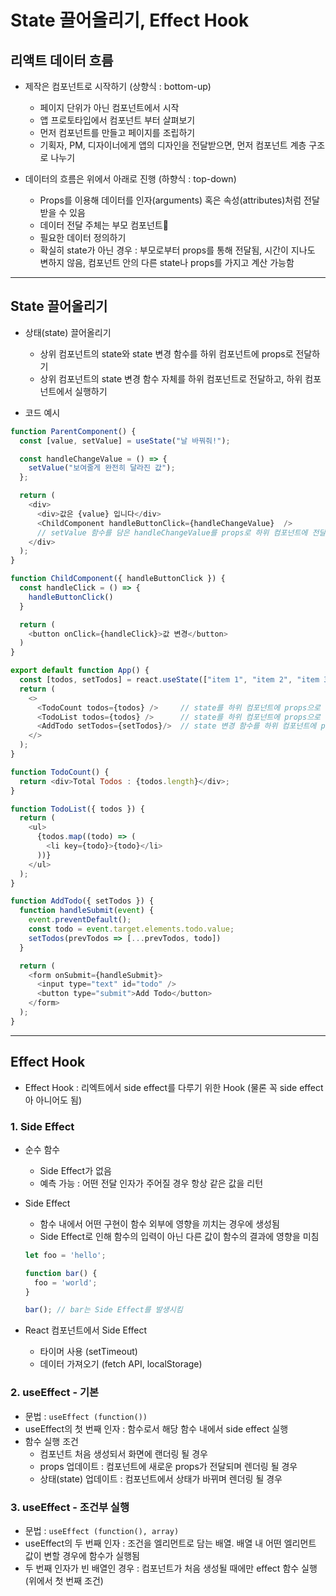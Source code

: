 # State 끌어올리기, Effect Hook

## 리액트 데이터 흐름
- 제작은 컴포넌트로 시작하기 (상향식 : bottom-up)
  - 페이지 단위가 아닌 컴포넌트에서 시작
  - 앱 프로토타입에서 컴포넌트 부터 살펴보기
  - 먼저 컴포넌트를 만들고 페이지를 조립하기 
  - 기획자, PM, 디자이너에게 앱의 디자인을 전달받으면, 먼저 컴포넌트 계층 구조로 나누기

- 데이터의 흐름은 위에서 아래로 진행 (하향식 : top-down)
  - Props를 이용해 데이터를 인자(arguments) 혹은 속성(attributes)처럼 전달받을 수 있음
  - 데이터 전달 주체는 부모 컴포넌트
  - 필요한 데이터 정의하기
  - 확실히 state가 아닌 경우 : 부모로부터 props를 통해 전달됨, 시간이 지나도 변하지 않음, 컴포넌트 안의 다른 state나 props를 가지고 계산 가능함

***

## State 끌어올리기

- 상태(state) 끌어올리기
  - 상위 컴포넌트의 state와 state 변경 함수를 하위 컴포넌트에 props로 전달하기
  - 상위 컴포넌트의 state 변경 함수 자체를 하위 컴포넌트로 전달하고, 하위 컴포넌트에서 실행하기

- 코드 예시
```js
function ParentComponent() {
  const [value, setValue] = useState("날 바꿔줘!");

  const handleChangeValue = () => {
    setValue("보여줄게 완전히 달라진 값");
  };

  return (
    <div>
      <div>값은 {value} 입니다</div>
      <ChildComponent handleButtonClick={handleChangeValue}  />  
      // setValue 함수를 담은 handleChangeValue를 props로 하위 컴포넌트에 전달하기
    </div>
  );
}

function ChildComponent({ handleButtonClick }) {
  const handleClick = () => {
    handleButtonClick()
  }

  return (
    <button onClick={handleClick}>값 변경</button>
  )
}
```

```js
export default function App() {
  const [todos, setTodos] = react.useState(["item 1", "item 2", "item 3"]);
  return (
    <>
      <TodoCount todos={todos} />     // state를 하위 컴포넌트에 props으로 전달
      <TodoList todos={todos} />      // state를 하위 컴포넌트에 props으로 전달
      <AddTodo setTodos={setTodos}/>  // state 변경 함수를 하위 컴포넌트에 props으로 전달
    </>
  );
}

function TodoCount() {
  return <div>Total Todos : {todos.length}</div>;
}

function TodoList({ todos }) {
  return (
    <ul>
      {todos.map((todo) => (
        <li key={todo}>{todo}</li>
      ))}
    </ul>
  );
}

function AddTodo({ setTodos }) {
  function handleSubmit(event) {
    event.preventDefault();
    const todo = event.target.elements.todo.value;
    setTodos(prevTodos => [...prevTodos, todo])
  }

  return (
    <form onSubmit={handleSubmit}>
      <input type="text" id="todo" />
      <button type="submit">Add Todo</button>
    </form>
  );
}
```

***

## Effect Hook
- Effect Hook : 리엑트에서 side effect를 다루기 위한 Hook (물론 꼭 side effect아 아니어도 됨)

### 1. Side Effect
- 순수 함수
  - Side Effect가 없음
  - 예측 가능 : 어떤 전달 인자가 주어질 경우 항상 같은 값을 리턴

- Side Effect
  - 함수 내에서 어떤 구현이 함수 외부에 영향을 끼치는 경우에 생성됨
  - Side Effect로 인해 함수의 입력이 아닌 다른 값이 함수의 결과에 영향을 미침
  ```js
  let foo = 'hello';

  function bar() {
    foo = 'world';
  }

  bar(); // bar는 Side Effect를 발생시킴
  ```

- React 컴포넌트에서 Side Effect
  - 타이머 사용 (setTimeout)
  - 데이터 가져오기 (fetch API, localStorage)

### 2. useEffect - 기본
- 문법 : ```useEffect (function())```
- useEffect의 첫 번째 인자 : 함수로서 해당 함수 내에서 side effect 실행
- 함수 실행 조건
  - 컴포넌트 처음 생성되서 화면에 랜더링 될 경우
  - props 업데이트 : 컴포넌트에 새로운 props가 전달되며 렌더링 될 경우
  - 상태(state) 업데이트 : 컴포넌트에서 상태가 바뀌며 렌더링 될 경우

### 3. useEffect - 조건부 실행
- 문법 : ```useEffect (function(), array)```
- useEffect의 두 번째 인자 : 조건을 엘리먼트로 담는 배열. 배열 내 어떤 엘리먼트 값이 변할 경우에 함수가 실행됨
- 두 번째 인자가 빈 배열인 경우 : 컴포넌트가 처음 생성될 때에만 effect 함수 실행 (위에서 첫 번째 조건)

